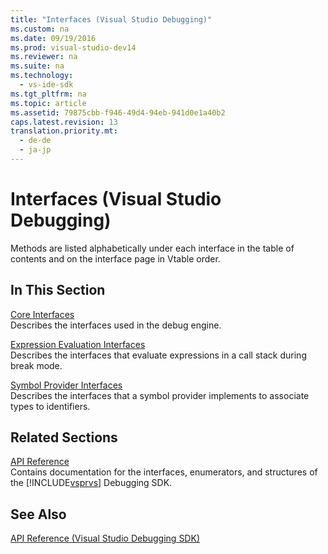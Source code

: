 ```yaml
---
title: "Interfaces (Visual Studio Debugging)"
ms.custom: na
ms.date: 09/19/2016
ms.prod: visual-studio-dev14
ms.reviewer: na
ms.suite: na
ms.technology: 
  - vs-ide-sdk
ms.tgt_pltfrm: na
ms.topic: article
ms.assetid: 79875cbb-f946-49d4-94eb-941d0e1a40b2
caps.latest.revision: 13
translation.priority.mt: 
  - de-de
  - ja-jp
---
```

# Interfaces (Visual Studio Debugging)
Methods are listed alphabetically under each interface in the table of contents and on the interface page in Vtable order.  
  
## In This Section  
 [Core Interfaces](../vs140/Core-Interfaces.md)  
 Describes the interfaces used in the debug engine.  
  
 [Expression Evaluation Interfaces](../vs140/Expression-Evaluation-Interfaces.md)  
 Describes the interfaces that evaluate expressions in a call stack during break mode.  
  
 [Symbol Provider Interfaces](../vs140/Symbol-Provider-Interfaces.md)  
 Describes the interfaces that a symbol provider implements to associate types to identifiers.  
  
## Related Sections  
 [API Reference](../vs140/API-Reference--Visual-Studio-Debugging-.md)  
 Contains documentation for the interfaces, enumerators, and structures of the [!INCLUDE[vsprvs](../vs140/includes/vsprvs_md.md)] Debugging SDK.  
  
## See Also  
 [API Reference (Visual Studio Debugging SDK)](../vs140/API-Reference--Visual-Studio-Debugging-.md)
